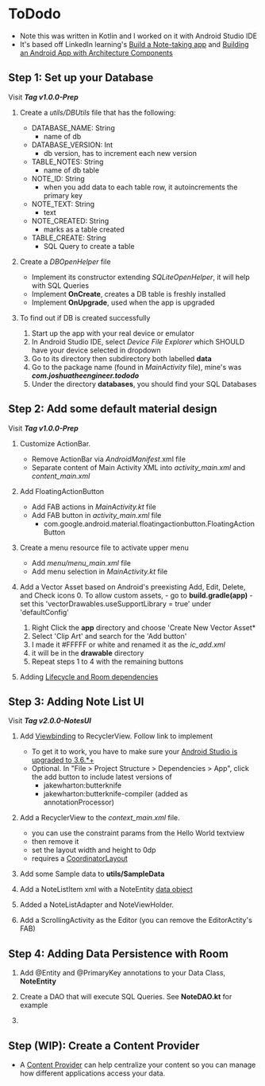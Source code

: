 # ToDodo

- Note this was written in Kotlin and I worked on it with Android Studio IDE
- It's based off LinkedIn learning's [Build a Note-taking app](https://www.linkedin.com/learning/building-a-note-taking-app-for-android/) and [Building an Android App with Architecture Components](https://www.linkedin.com/learning/building-an-android-app-with-architecture-components/)

## Step 1: Set up your Database

Visit ***Tag v1.0.0-Prep***

1. Create a *utils/DBUtils* file that has the following:
    - DATABASE_NAME: String
        - name of db
    - DATABASE_VERSION: Int
        - db version, has to increment each new version
    - TABLE_NOTES: String
        - name of db table
    - NOTE_ID: String
        - when you add data to each table row, it autoincrements the primary key
    - NOTE_TEXT: String
        - text
    - NOTE_CREATED: String
        - marks as a table created
    - TABLE_CREATE: String
        - SQL Query to create a table

2. Create a *DBOpenHelper* file

    - Implement its constructor extending *SQLiteOpenHelper*, it will help with SQL Queries
    - Implement **OnCreate**, creates a DB table is freshly installed
    - Implement **OnUpgrade**, used when the app is upgraded

3. To find out if DB is created successfully
    1. Start up the app with your real device or emulator
    2. In Android Studio IDE, select *Device File Explorer* which SHOULD have your device selected in dropdown
    3. Go to its directory then subdirectory both labelled **data**
    4. Go to the package name (found in *MainActivity* file), mine's was ***com.joshuatheengineer.tododo***
    5. Under the directory **databases**, you should find your SQL Databases

## Step 2: Add some default material design

Visit ***Tag v1.0.0-Prep***

1. Customize ActionBar.
    - Remove ActionBar via *AndroidManifest*.xml file
    - Separate content of Main Activity XML into *activity_main.xml* and *content_main.xml*

2. Add FloatingActionButton
    - Add FAB actions in *MainActivity.kt* file
    - Add FAB button in *activity_main.xml* file
        - com.google.android.material.floatingactionbutton.FloatingActionButton

3. Create a menu resource file to activate upper menu
    - Add *menu/menu_main.xml* file
    - Add menu selection in *MainActivity.kt* file

4. Add a Vector Asset based on Android's preexisting Add, Edit, Delete, and Check icons
    0. To allow custom assets,
        - go to **build.gradle(app)**
        - set this 'vectorDrawables.useSupportLibrary = true' under 'defaultConfig'
    1. Right Click the **app** directory and choose 'Create New Vector Asset*
    2. Select 'Clip Art' and search for the 'Add button'
    3. I made it #FFFFF or white and renamed it as the *ic_add.xml*
    4. it will be in the **drawable** directory
    5. Repeat steps 1 to 4 with the remaining buttons

5. Adding [Lifecycle and Room dependencies](https://developer.android.com/topic/libraries/architecture/adding-components)

## Step 3: Adding Note List UI

Visit ***Tag v2.0.0-NotesUI***

1. Add [Viewbinding](https://developer.android.com/topic/libraries/view-binding) to RecyclerView. Follow link to implement
    - To get it to work, you have to make sure your [Android Studio is upgraded to 3.6.*+](https://stackoverflow.com/questions/57947991/error-could-not-find-method-viewbinding-for-arguments)
    - Optional. In "File > Project Structure > Dependencies > App", click the add button to include latest versions of
        - jakewharton:butterknife
        - jakewharton:butterknife-compiler (added as annotationProcessor)

2. Add a RecyclerView to the *context_main.xml* file.
    - you can use the constraint params from the Hello World textview
    - then remove it
    - set the layout width and height to 0dp
    - requires a [CoordinatorLayout](https://developer.android.com/reference/kotlin/androidx/coordinatorlayout/widget/CoordinatorLayout)

3. Add some Sample data to **utils/SampleData**

4. Add a NoteListItem xml with a NoteEntity [data object](https://kotlinlang.org/docs/reference/data-classes.html)

5. Added a NoteListAdapter and NoteViewHolder.

6. Add a ScrollingActivity as the Editor (you can remove the EditorActity's FAB)

## Step 4: Adding Data Persistence with Room

1. Add @Entity and @PrimaryKey annotations to your Data Class, **NoteEntity**

2. Create a DAO that will execute SQL Queries. See **NoteDAO.kt** for example

3.

## Step (WIP): Create a Content Provider

- A [Content Provider](https://stuff.mit.edu/afs/sipb/project/android/docs/guide/topics/providers/content-provider-creating.html) can help centralize your content so you can manage how different applications access your data.



